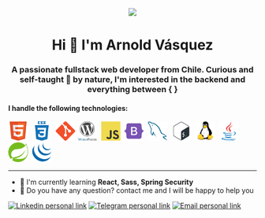 <div align="center">
    <img src="https://media.giphy.com/media/WFZvB7VIXBgiz3oDXE/giphy.gif" width="200" />
    <h1 align="center">Hi 👋 I'm Arnold Vásquez</h1>
    <h3 align="center">A passionate fullstack web developer from Chile.
        Curious and self-taught 👀 by nature, I'm interested in the backend and everything between { }
    </h3>
    <h4 align="left">I handle the following technologies:</h4>
</div>

<div align="left">
    <div>
        <img src="https://github.com/devicons/devicon/blob/master/icons/html5/html5-original.svg" title="HTML5"
            alt="HTML" width="40" height="40" />&nbsp;
        <img src="https://github.com/devicons/devicon/blob/master/icons/css3/css3-plain-wordmark.svg" title="CSS3"
            alt="CSS" width="40" height="40" />&nbsp;
        <img src="https://github.com/devicons/devicon/blob/master/icons/git/git-original.svg" title="Git" **alt="Git"
            width="40" height="40" />
        <img src="https://github.com/devicons/devicon/blob/master/icons/wordpress/wordpress-original.svg"
            title="Wordpress" alt="Wordpress" width="40" height="40" />&nbsp;
        <img src="https://github.com/devicons/devicon/blob/master/icons/javascript/javascript-original.svg"
            title="JavaScript" alt="JavaScript" width="40" height="40" />&nbsp;
        <img src="https://github.com/devicons/devicon/blob/master/icons/bootstrap/bootstrap-plain.svg" title="Bootstrap"
            alt="Bootstrap" width="40" height="40" />&nbsp;
        <img src="https://github.com/devicons/devicon/blob/master/icons/mysql/mysql-original.svg" title="MySQL"
            alt="MySQL" width="40" height="40" />&nbsp;
        <img src="https://github.com/devicons/devicon/blob/master/icons/bash/bash-original.svg" title="Bash" alt="Bash"
            width="40" height="40" />&nbsp;
        <img src="https://github.com/devicons/devicon/blob/master/icons/linux/linux-original.svg" title="Linux"
            alt="Linux" width="40" height="40" />&nbsp;
        <img src="https://github.com/devicons/devicon/blob/master/icons/java/java-original.svg" title="Java" alt="Java"
            width="40" height="40" />&nbsp;
        <img src="https://github.com/devicons/devicon/blob/master/icons/spring/spring-original.svg" title="Spring"
            alt="Spring" width="40" height="40" />&nbsp;
        <img src="https://github.com/devicons/devicon/blob/master/icons/jquery/jquery-original.svg" title="JQuery"
            alt="JQuery" width="40" height="40" />&nbsp;
    </div>
</div>

* * *

+ 🌱 I'm currently learning **React, Sass, Spring Security**
+ 💬 Do you have any question? contact me and I will be happy to help you

<div align="left">
    <a href="https://www.linkedin.com/in/arnoldvasquez"><img alt="Linkedin personal link" title="Contact me on"
            src="https://img.shields.io/badge/-LinkedIn-183873?style=for-the-badge&logo=linkedin&logoColor=white" /></a>
    <a href="https://t.me/arnoldev"><img alt="Telegram personal link" title="Contact me on"
            src="https://img.shields.io/badge/-Telegram-141e30?style=for-the-badge&logo=telegram&logoColor=white" /></a>
    <a href="mailto:contacta@tuta.io"><img alt="Email personal link" title="Contact me on"
            src="https://img.shields.io/badge/-Email-5e1106?style=for-the-badge&logo=tutanota&logoColor=white" /></a>
</div>

<!--
  Here are some ideas to get you started:
  
  - 🔭 I’m currently working on ...
  - 👯 I’m looking to collaborate on ...
  - 🤔 I’m looking for help with ...
  - 📫 How to reach me: ...
  - 😄 Pronouns: ...
  - ⚡ Fun fact: ...
  -->
